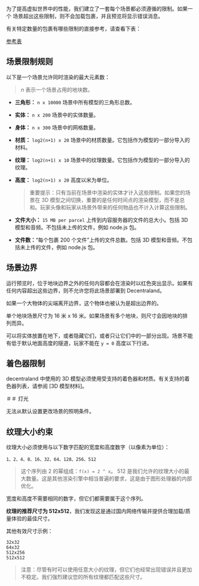 为了提高虚拟世界中的性能，我们建立了一套每个场景都必须遵循的限制。如果一个
场景超出这些限制，则不会加载包裹，并且预览将显示错误消息。

有关特定数量的包裹有哪些限制的直接参考，请查看下表：

[参考表](https://docs.google.com/spreadsheets/d/1BTm0C20PqdQDAN7vOQ6FpnkVncPecJt-EwTSNHzrsmg/edit#gid=0)

## 场景限制规则

以下是一个场景允许同时渲染的最大元素数：

> _n_ 表示一个场景占用的地块数。

- **三角形：** `n x 10000` 场景中所有模型的三角形总数。
- **实体：** `n x 200` 场景中的实体数量。
- **身体：** `n x 300` 场景中的网格数量。
- **材质：** `log2(n+1) x 20` 场景中的材质数量。它包括作为模型的一部分导入的材料。
- **纹理：** `log2(n+1) x 10` 场景中的纹理数量。它包括作为模型的一部分导入的纹理。
- **高度：** `log2(n+1) x 20` 高度以米为单位。

  > 重要提示：只有当前在场景中渲染的实体才计入这些限制。如果您的场景在 3D 模型之间切换，重要的是任何时间点的渲染模型，而不是总和。玩家头像和玩家从场景外带来的任何物品也不计入计算这些限制。

- **文件大小：** `15 MB per parcel` 上传到内容服务器的文件的总大小。包括 3D 模型和音频。不包括未上传的文件，例如 node.js 包。

- **文件数：**“每个包裹 200 个文件”上传的文件总数。包括 3D 模型和音频。不包括未上传的文件，例如 node.js 包。

## 场景边界

运行预览时，位于地块边界之外的任何内容都会在渲染时以红色突出显示。如果有任何内容超出这些边界，则不允许您将此场景部署到 Decentraland。

如果一个大物体的尖端离开边界，这个物体也被认为是超出边界的。

单个地块场景尺寸为 16 米 x 16 米。如果场景有多个地块，则尺寸会因地块的排列而异。

可以将实体放置在地下，或者隐藏它们，或者只让它们中的一部分出现。场景不能有低于默认地面高度的隧道，玩家不能在 `y = 0` 高度以下行进。

## 着色器限制

decentraland 中使用的 3D 模型必须使用受支持的着色器和材质。有关支持的着色器列表，请参阅 [3D 模型材料]。

＃＃ 灯光

无法从默认设置更改场景的照明条件。

## 纹理大小约束

纹理大小必须使用与以下数字匹配的宽度和高度数字（以像素为单位）：

```
1、2、4、8、16、32、64、128、256、512
```

> 这个序列由 2 的幂组成：`f(x) = 2 ^ x`。 512 是我们允许的纹理大小的最大数量。这是其他渲染引擎中相当普遍的要求，这是由于图形处理器的内部优化。

宽度和高度不需要相同的数字，但它们都需要属于这个序列。

**纹理的推荐尺寸为 512x512**，我们发现这是通过国内网络传输并提供合理加载/质量体验的最佳尺寸。

其他有效尺寸示例：

```
32x32
64x32
512x256
512x512
```

> 注意：尽管有时可以使用任意大小的纹理，但它们也经常出现错误并且更加不稳定。我们强烈建议您的所有纹理都匹配这些尺寸。

